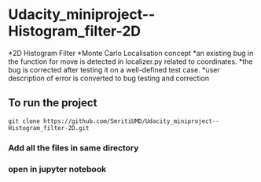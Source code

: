 # Udacity_miniproject--Histogram_filter-2D
*2D Histogram Filter
*Monte Carlo Localisation concept
*an existing bug in the function for move is detected in localizer.py related to coordinates.
*the bug is corrected after testing it on a well-defined test case.
*user description of error is converted to bug testing and correction

## To run the project 
```
git clone https://github.com/SmritiUMD/Udacity_miniproject--Histogram_filter-2D.git
```
### Add all the files in same directory
### open in jupyter notebook
